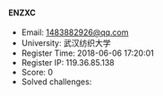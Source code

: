 #### ENZXC  

* Email: 1483882926@qq.com  
* University: 武汉纺织大学  
* Register Time: 2018-06-06 17:20:01  
* Register IP: 119.36.85.138  
* Score: 0  
* Solved challenges: 

